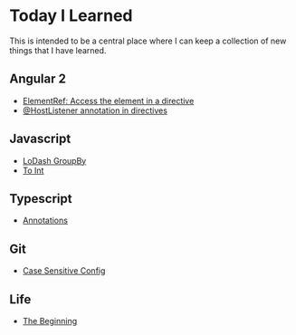 # Today I Learned
This is intended to be a central place where I can keep a collection of new things that I have learned.  



Angular 2
------------
* [ElementRef: Access the element in a directive](angular2/access-element-in-directive.md)
* [@HostListener annotation in directives](angular2/hostlistener.md)

Javascript
----------
* [LoDash GroupBy](javascript/lodash-groupby.md)
* [To Int](javascript/to-int.md)

Typescript
------------
* [Annotations](typescript/annotations.md)

Git
--------
* [Case Sensitive Config](git/case-sensitive-config.md)

Life
--------
* [The Beginning](life/the-begining.md)

